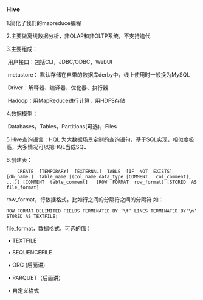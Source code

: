 ### Hive

1.简化了我们的mapreduce编程

2.主要做离线数据分析，非OLAP和非OLTP系统，不支持迭代

3.主要组成： 

​	用户接口：包括CLI，JDBC/ODBC，WebUI 

​	metastore： 默认存储在自带的数据库derby中，线上使用时一般换为MySQL 

​	Driver：解释器、编译器、优化器、执行器 

​	Hadoop：用MapReduce进行计算，用HDFS存储

4.数据模型： 

​	Databases，Tables，Partitions(可选)，Files 

5.Hive查询语言：HQL 为大数据场景定制的查询语句，基于SQL实现，相似度极高，大多情况可以把HQL当成SQL

6.创建表： 

```
	CREATE  [TEMPORARY]  [EXTERNAL]  TABLE  [IF  NOT  EXISTS]   [db_name.]  table_name [(col_name data_type [COMMENT   col_comment],  ...)] [COMMENT  table_comment]   [ROW  FORMAT  row_format] [STORED  AS  file_format] 
```

 row_format，行数据格式，比如行之间的分隔符之间的分隔符 如：

```
ROW FORMAT DELIMITED FIELDS TERMINATED BY ‘\t’ LINES TERMINATED BY‘\n’ STORED AS TEXTFILE;
```

 file_format，数据格式，可选的值：

​	 • TEXTFILE 

​	 • SEQUENCEFILE

​	 • ORC (后面讲) 

​	 • PARQUET（后面讲） 

​	 • 自定义格式